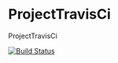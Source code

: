 # ProjectTravisCi

ProjectTravisCi

[![Build Status](https://travis-ci.com/125philos/ProjectTravisCi.svg?branch=master)](https://travis-ci.com/125philos/ProjectTravisCi)